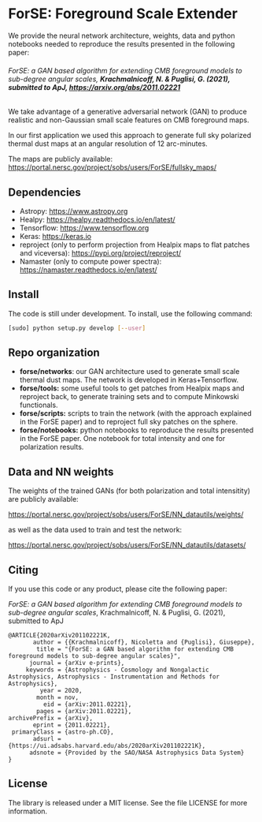 # ForSE: Foreground Scale Extender

We provide the neural network architecture, weights, data and python notebooks needed to reproduce the results presented in the following paper:

###### *ForSE: a GAN based algorithm for extending CMB foreground models to sub-degree angular scales*, **Krachmalnicoff, N. & Puglisi, G. (2021), submitted to ApJ,  https://arxiv.org/abs/2011.02221**

We take advantage of a generative adversarial network (GAN) to produce realistic and non-Gaussian small scale features on CMB foreground maps.

In our first application we used this approach to generate full sky polarized thermal dust maps at an angular resolution of 12 arc-minutes. 

The maps are publicly available: https://portal.nersc.gov/project/sobs/users/ForSE/fullsky_maps/

## Dependencies  

- Astropy: https://www.astropy.org
- Healpy: https://healpy.readthedocs.io/en/latest/
- Tensorflow: https://www.tensorflow.org
- Keras: https://keras.io
- reproject (only to perform projection from Healpix maps to flat patches and viceversa): https://pypi.org/project/reproject/
- Namaster (only to compute power spectra): https://namaster.readthedocs.io/en/latest/

## Install

The code is still under development. To install, use the following command:

```bash
[sudo] python setup.py develop [--user]
```

## Repo organization

* **forse/networks**: our GAN architecture used to generate small scale thermal dust maps. The network is developed in Keras+Tensorflow.
* **forse/tools:** some useful tools to get patches from Healpix maps and reproject back, to generate training sets and to compute Minkowski functionals.
* **forse/scripts:** scripts to train the network (with the approach explained in the ForSE paper) and to reproject full sky patches on the sphere.
* **forse/notebooks:** python notebooks to reproduce the results presented in the ForSE paper. One notebook for total intensity and one for polarization results.

## Data and NN weights

The weights of the trained GANs (for both polarization and total intensitity) are publicly available:

https://portal.nersc.gov/project/sobs/users/ForSE/NN_datautils/weights/

as well as the data used to train and test the network:

https://portal.nersc.gov/project/sobs/users/ForSE/NN_datautils/datasets/

## Citing

If you use this code or any product, please cite the following paper: 

*ForSE: a GAN based algorithm for extending CMB foreground models to sub-degree angular scales*, Krachmalnicoff, N. & Puglisi, G. (2021), submitted to ApJ

```
@ARTICLE{2020arXiv201102221K,
       author = {{Krachmalnicoff}, Nicoletta and {Puglisi}, Giuseppe},
        title = "{ForSE: a GAN based algorithm for extending CMB foreground models to sub-degree angular scales}",
      journal = {arXiv e-prints},
     keywords = {Astrophysics - Cosmology and Nongalactic Astrophysics, Astrophysics - Instrumentation and Methods for Astrophysics},
         year = 2020,
        month = nov,
          eid = {arXiv:2011.02221},
        pages = {arXiv:2011.02221},
archivePrefix = {arXiv},
       eprint = {2011.02221},
 primaryClass = {astro-ph.CO},
       adsurl = {https://ui.adsabs.harvard.edu/abs/2020arXiv201102221K},
      adsnote = {Provided by the SAO/NASA Astrophysics Data System}
}
```

## License

The library is released under a MIT license. See the file LICENSE for more information.